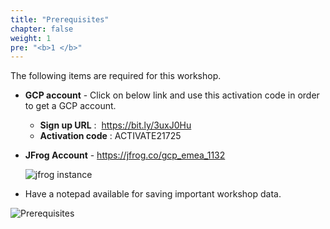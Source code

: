 ```yaml
---
title: "Prerequisites"
chapter: false
weight: 1
pre: "<b>1 </b>"
---
```


The following items are required for this workshop.

- **GCP account** - Click on below link and use this activation code in order to get a GCP account.   
    
    * **Sign up URL** :  https://bit.ly/3uxJ0Hu
    *  **Activation code** :  ACTIVATE21725

- **JFrog Account** - https://jfrog.co/gcp_emea_1132
    
    ![jfrog instance](/images/gcp-emea.png)

- Have a notepad available for saving important workshop data.

![Prerequisites](/images/Prerequisites.png)
